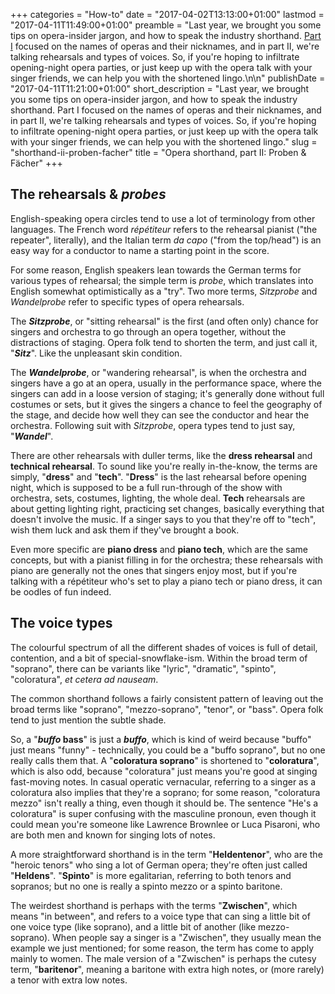 +++
categories = "How-to"
date = "2017-04-02T13:13:00+01:00"
lastmod = "2017-04-11T11:49:00+01:00"
preamble = "Last year, we brought you some tips on opera-insider jargon, and how to speak the industry shorthand. [Part I](/opera-shorthand-how-to-speak-like-an-insider/) focused on the names of operas and their nicknames, and in part II, we're talking rehearsals and types of voices. So, if you're hoping to infiltrate opening-night opera parties, or just keep up with the opera talk with your singer friends, we can help you with the shortened lingo.\n\n"
publishDate = "2017-04-11T11:21:00+01:00"
short_description = "Last year, we brought you some tips on opera-insider jargon, and how to speak the industry shorthand. Part I focused on the names of operas and their nicknames, and in part II, we&#039;re talking rehearsals and types of voices. So, if you&#039;re hoping to infiltrate opening-night opera parties, or just keep up with the opera talk with your singer friends, we can help you with the shortened lingo."
slug = "shorthand-ii-proben-facher"
title = "Opera shorthand, part II: Proben &amp; Fächer"
+++

## The rehearsals & *probes*

English-speaking opera circles tend to use a lot of terminology from other languages. The French word *répétiteur* refers to the rehearsal pianist ("the repeater", literally), and the Italian term *da capo* ("from the top/head") is an easy way for a conductor to name a starting point in the score. 

For some reason, English speakers lean towards the German terms for various types of rehearsal; the simple term is *probe*, which translates into English somewhat optimistically as a "try". Two more terms, *Sitzprobe* and *Wandelprobe* refer to specific types of opera rehearsals. 

The ***Sitzprobe***, or "sitting rehearsal" is the first (and often only) chance for singers and orchestra to go through an opera together, without the distractions of staging. Opera folk tend to shorten the term, and just call it, "***Sitz***". Like the unpleasant skin condition.

The ***Wandelprobe***, or "wandering rehearsal", is when the orchestra and singers have a go at an opera, usually in the performance space, where the singers can add in a loose version of staging; it's generally done without full costumes or sets, but it gives the singers a chance to feel the geography of the stage, and decide how well they can see the conductor and hear the orchestra. Following suit with *Sitzprobe*, opera types tend to just say, "***Wandel***".

There are other rehearsals with duller terms, like the **dress rehearsal** and **technical rehearsal**. To sound like you're really in-the-know, the terms are simply, "**dress**" and "**tech**". "**Dress**" is the last rehearsal before opening night, which is supposed to be a full run-through of the show with orchestra, sets, costumes, lighting, the whole deal. **Tech** rehearsals are about getting lighting right, practicing set changes, basically everything that doesn't involve the music. If a singer says to you that they're off to "tech", wish them luck and ask them if they've brought a book.

Even more specific are **piano dress** and **piano tech**, which are the same concepts, but with a pianist filling in for the orchestra; these rehearsals with piano are generally not the ones that singers enjoy most, but if you're talking with a répétiteur who's set to play a piano tech or piano dress, it can be oodles of fun indeed.

## The voice types

The colourful spectrum of all the different shades of voices is full of detail, contention, and a bit of special-snowflake-ism. Within the broad term of "soprano", there can be variants like "lyric", "dramatic", "spinto", "coloratura", *et cetera ad nauseam*.

The common shorthand follows a fairly consistent pattern of leaving out the broad terms like "soprano", "mezzo-soprano", "tenor", or "bass". Opera folk tend to just mention the subtle shade. 

So, a "***buffo* bass**" is just a ***buffo***, which is kind of weird because "buffo" just means "funny" - technically, you could be a "buffo soprano", but no one really calls them that. A "**coloratura soprano**" is shortened to "**coloratura**", which is also odd, because "coloratura" just means you're good at singing fast-moving notes. In casual operatic vernacular, referring to a singer as a coloratura also implies that they're a soprano; for some reason, "coloratura mezzo" isn't really a thing, even though it should be. The sentence "He's a coloratura" is super confusing with the masculine pronoun, even though it could mean you're someone like Lawrence Brownlee or Luca Pisaroni, who are both men and known for singing lots of notes. 

A more straightforward shorthand is in the term "**Heldentenor**", who are the "heroic tenors" who sing a lot of German opera; they're often just called "**Heldens**". "**Spinto**" is more egalitarian, referring to both tenors and sopranos; but no one is really a spinto mezzo or a spinto baritone.

The weirdest shorthand is perhaps with the terms "**Zwischen**", which means "in between", and refers to a voice type that can sing a little bit of one voice type (like soprano), and a little bit of another (like mezzo-soprano). When people say a singer is a "Zwischen", they usually mean the example we just mentioned; for some reason, the term has come to apply mainly to women. The male version of a "Zwischen" is perhaps the cutesy term, "**baritenor**", meaning a baritone with extra high notes, or (more rarely) a tenor with extra low notes.
